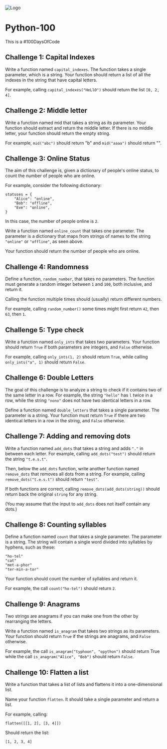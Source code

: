![Logo](images/logo.png)
# Python-100
This is a #100DaysOfCode

## Challenge 1: Capital Indexes
Write a function named ```capital_indexes```. The function takes a single parameter, which is a string. Your function should return a list of all the indexes in the string that have capital letters.

For example, calling ```capital_indexes("HeLlO")``` should return the list ```[0, 2, 4]```.

## Challenge 2: Middle letter
Write a function named mid that takes a string as its parameter. Your function should extract and return the middle letter. If there is no middle letter, your function should return the empty string.

For example, ```mid("abc")``` should return "b" and ```mid("aaaa")``` should return "".

## Challenge 3: Online Status

The aim of this challenge is, given a dictionary of people's online status, to count the number of people who are online.

For example, consider the following dictionary:

```
statuses = {
    "Alice": "online",
    "Bob": "offline",
    "Eve": "online",
}
```

In this case, the number of people online is ```2```.

Write a function named ```online_count``` that takes one parameter. The parameter is a dictionary that maps from strings of names to the string ```"online"``` or ```"offline"```, as seen above.

Your function should return the number of people who are online.

## Challenge 4: Randomness

Define a function, ```random_number```, that takes no parameters. The function must generate a random integer between ```1``` and ```100```, both inclusive, and return it.

Calling the function multiple times should (usually) return different numbers.

For example, calling ```random_number()``` some times might first return ```42```, then ```63```, then ```1```.

## Challenge 5: Type check

Write a function named ```only_ints``` that takes two parameters. Your function should return ```True``` if both parameters are integers, and ```False``` otherwise.

For example, calling ```only_ints(1, 2)``` should return ```True```, while calling ```only_ints("a", 1)``` should return ```False```.
## Challenge 6: Double Letters

The goal of this challenge is to analyze a string to check if it contains two of the same letter in a row. For example, the string ```"hello"``` has ```l``` twice in a row, while the string ```"nono"``` does not have two identical letters in a row.

Define a function named ```double_letters``` that takes a single parameter. The parameter is a string. Your function must return ```True``` if there are two identical letters in a row in the string, and ```False``` otherwise.

## Challenge 7: Adding and removing dots

Write a function named ```add_dots``` that takes a string and adds ```"."``` in between each letter. For example, calling ```add_dots("test")``` should return the string ```"t.e.s.t"```.

Then, below the ```add_dots``` function, write another function named ```remove_dots``` that removes all dots from a string. For example, calling ```remove_dots("t.e.s.t")``` should return ```"test"```.

If both functions are correct, calling ```remove_dots(add_dots(string))``` should return back the original ```string``` for any string.

(You may assume that the input to ```add_dots``` does not itself contain any dots.)

## Challenge 8: Counting syllables

Define a function named ```count``` that takes a single parameter. The parameter is a string. The string will contain a single word divided into syllables by hyphens, such as these:

```
"ho-tel"
"cat"
"met-a-phor"
"ter-min-a-tor"
```

Your function should count the number of syllables and return it.

For example, the call ```count("ho-tel")``` should return ```2```.

## Challenge 9: Anagrams

Two strings are anagrams if you can make one from the other by rearranging the letters.

Write a function named ```is_anagram``` that takes two strings as its parameters. Your function should return ```True``` if the strings are anagrams, and ```False``` otherwise.

For example, the call ```is_anagram("typhoon", "opython")``` should return True while the call ```is_anagram("Alice", "Bob")``` should return ```False```.

## Challenge 10: Flatten a list

Write a function that takes a list of lists and flattens it into a one-dimensional list.

Name your function ```flatten```. It should take a single parameter and return a list.

For example, calling:

```
flatten([[1, 2], [3, 4]])
```

Should return the list:

```
[1, 2, 3, 4]
```

